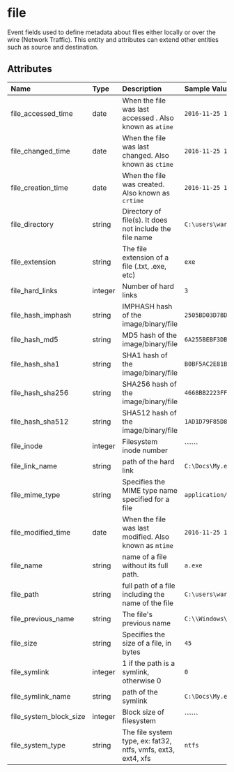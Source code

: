 # file

Event fields used to define metadata about files either locally or over the wire (Network Traffic). This entity and attributes can extend other entities such as source and destination.

## Attributes

| Name | Type | Description | Sample Value |
|:---|:---|:---|:---|
 | file_accessed_time | date | When the file was last accessed . Also known as `atime` | ```2016-11-25 18:21:47``` |
 | file_changed_time | date | When the file was last changed. Also known as `ctime` | ```2016-11-25 18:21:47``` |
 | file_creation_time | date | When the file was created. Also known as `crtime` | ```2016-11-25 18:21:47``` |
 | file_directory | string | Directory of file(s). It does not include the file name | ```C:\users\wardog\``` |
 | file_extension | string | The file extension of a file (.txt, .exe, etc) | ```exe``` |
 | file_hard_links | integer | Number of hard links | ```3``` |
 | file_hash_imphash | string | IMPHASH hash of the image/binary/file | ```2505BD03D7BD285E50CE89CEC02B333B``` |
 | file_hash_md5 | string | MD5 hash of the image/binary/file | ```6A255BEBF3DBCD13585538ED47DBAFD7``` |
 | file_hash_sha1 | string | SHA1 hash of the image/binary/file | ```B0BF5AC2E81BBF597FAD5F349FEEB32CAC449FA2``` |
 | file_hash_sha256 | string | SHA256 hash of the image/binary/file | ```4668BB2223FFB983A5F1273B9E3D9FA2C5CE4A0F1FB18CA5C1B285762020073C``` |
 | file_hash_sha512 | string | SHA512 hash of the image/binary/file | ```1AD1D79F85D8F6A50EA282F63898D652661DAA0C1FD361C22647CABC98A70E8CBCE83200D579D10DD0A3D46BE9496DCDFDDF28B0C5E9709343B032A8796FBECB``` |
 | file_inode | integer | Filesystem inode number | `````` |
 | file_link_name | string | path of the hard link | ```C:\Docs\My.exe``` |
 | file_mime_type | string | Specifies the MIME type name specified for a file | ```application/msword``` |
 | file_modified_time | date | When the file was last modified. Also known as `mtime` | ```2016-11-25 18:21:47``` |
 | file_name | string | name of a file without its full path. | ```a.exe``` |
 | file_path | string | full path of a file including the name of the file | ```C:\users\wardog\z.exe``` |
 | file_previous_name | string | The file's previous name | ```C:\\Windows\system32\cmd.exe``` |
 | file_size | string | Specifies the size of a file, in bytes | ```45``` |
 | file_symlink | integer | 1 if the path is a symlink, otherwise 0 | ```0``` |
 | file_symlink_name | string | path of the symlink | ```C:\Docs\My.exe``` |
 | file_system_block_size | integer | Block size of filesystem | `````` |
 | file_system_type | string | The file system type, ex:  fat32, ntfs, vmfs, ext3, ext4, xfs | ```ntfs``` |
